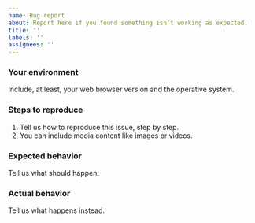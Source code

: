 ```yaml
---
name: Bug report
about: Report here if you found something isn't working as expected.
title: ''
labels: ''
assignees: ''
---
```


### Your environment

Include, at least, your web browser version and the operative system.

### Steps to reproduce

1. Tell us how to reproduce this issue, step by step.
2. You can include media content like images or videos.

### Expected behavior

Tell us what should happen.

### Actual behavior

Tell us what happens instead.

